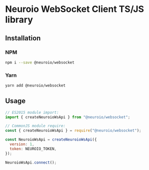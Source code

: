 # Neuroio WebSocket Client TS/JS library

## Installation

### NPM

```bash
npm i --save @neuroio/websocket
```

### Yarn

```bash
yarn add @neuroio/websocket
```

## Usage

```js
// ES2015 module import:
import { createNeuroioWsApi } from "@neuroio/websocket";

// CommonJS module require:
const { createNeuroioWsApi } = require("@neuroio/websocket");

const NeuroioWsApi = createNeuroioWsApi({
  version: 1,
  token: NEUROIO_TOKEN,
});

NeuroioWsApi.connect();
```
